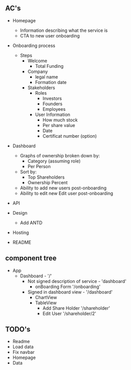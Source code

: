 
## AC's 

- Homepage
    - Information describing what the service is 
    - CTA to new user onboarding

- Onboarding process 
    - Steps
        - Welcome 
            - Total Funding
        - Company 
            - legal name
            - Formation date
        - Stakeholders 
            - Roles 
                - Investors
                - Founders 
                - Employees 
            - User Information    
                - How much stock
                - Per share value
                - Date
                - Certificat number (option)

- Dashboard
    - Graphs of ownership broken down by: 
        - Category (assuming role)
        - Per Person
    - Sort by:  
        - Top Shareholders
        - Ownership Percent
    - Ability to add new users post-onboarding 
    - Ability to edit new Edit user post-onboarding 

- API 
- Design
    - Add ANTD
- Hosting
- README


## component tree
- App 
    - Dashboard - '/'
        - Not signed description of service - 'dashboard'
            - onBoarding Form '/onboarding'
        - Signed in dashboard view - '/dashboard'
            - ChartView
            - TableView
                - Add Share Holder '/shareholder'
                - Edit User '/shareholder/2' 


## TODO's 
- Readme
- Load data
- Fix navbar 
- Homepage
- Data